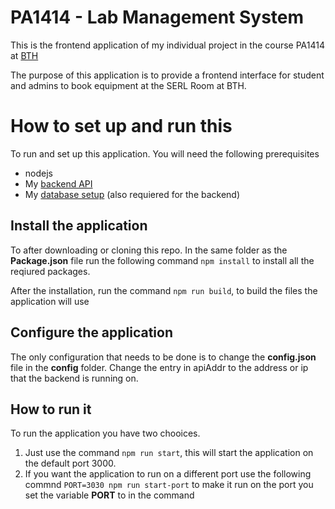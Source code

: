 # PA1414 - Lab Management System

This is the frontend application of my individual project in the course PA1414 at [BTH](https://bth.se)

The purpose of this application is to provide a frontend interface for student and admins to book equipment at the SERL Room at BTH.

# How to set up and run this

To run and set up this application. You will need the following prerequisites
* nodejs
* My [backend API](https://github.com/Nicklaspoke/PA1414-Lab-Management-System-Backend-API)
* My [database setup](https://github.com/Nicklaspoke/PA1414-Lab-Management-System-Database-SQL) (also requiered for the backend)

## Install the application
To after downloading or cloning this repo. In the same folder as the **Package.json** file run the following command `npm install` to install all the reqiured packages.

After the installation, run the command `npm run build`, to build the files the application will use

## Configure the application
The only configuration that needs to be done is to change the **config.json** file in the **config** folder. Change the entry in apiAddr to the address or ip that the backend is running on.

## How to run it
To run the application you have two chooices.
1. Just use the command `npm run start`, this will start the application on the default port 3000.
2. If you want the application to run on a different port use the following commnd `PORT=3030 npm run start-port` to make it run on the port you set the variable **PORT** to in the command
